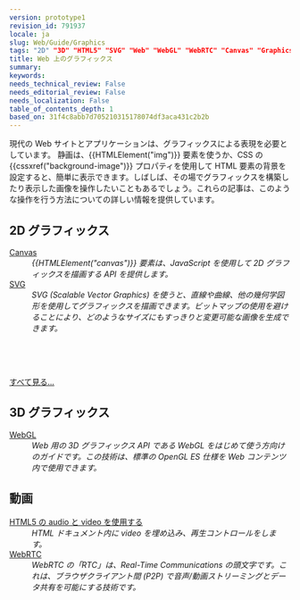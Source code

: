 ```yaml
---
version: prototype1
revision_id: 791937
locale: ja
slug: Web/Guide/Graphics
tags: "2D" "3D" "HTML5" "SVG" "Web" "WebGL" "WebRTC" "Canvas" "Graphics"
title: Web 上のグラフィックス
summary: 
keywords: 
needs_technical_review: False
needs_editorial_review: False
needs_localization: False
table_of_contents_depth: 1
based_on: 31f4c8abb7d705210315178074df3aca431c2b2b
---
```

<p><span class="seoSummary">現代の Web サイトとアプリケーションは、グラフィックスによる表現を必要としています。</span> 静画は、{{HTMLElement("img")}} 要素を使うか、CSS の {{cssxref("background-image")}} プロパティを使用して HTML 要素の背景を設定すると、簡単に表示できます。しばしば、その場でグラフィックスを構築したり表示した画像を操作したいこともあるでしょう。<span class="seoSummary">これらの記事は、このような操作を行う方法についての詳しい情報を提供しています。</span></p>

<div class="row topicpage-table">
<div class="section">
<h2 class="Documentation" id="Docs_for_add-on_developers" name="Docs_for_add-on_developers">2D グラフィックス</h2>

<dl>
 <dt><a href="/docs/HTML/Canvas">Canvas</a></dt>
 <dd><em>{{HTMLElement("canvas")}} 要素は、JavaScript を使用して 2D グラフィックスを描画する API を提供します。</em></dd>
 <dt><a href="/docs/Web/SVG">SVG</a></dt>
 <dd><em>SVG (Scalable Vector Graphics) を使うと、直線や曲線、他の幾何学図形を使用してグラフィックスを描画できます。ビットマップの使用を避けることにより、どのようなサイズにもすっきりと変更可能な画像を生成できます。</em></dd>
</dl>

<p>&nbsp;</p>

<p>&nbsp;</p>

<p><span class="alllinks"><a href="/docs/tag/Graphics">すべて見る...</a></span></p>
</div>

<div class="section">
<h2 class="Documentation" id="Docs_for_add-on_developers" name="Docs_for_add-on_developers">3D グラフィックス</h2>

<dl>
 <dt><a href="/docs/Web/WebGL">WebGL</a></dt>
 <dd><em>Web 用の 3D グラフィックス API である WebGL をはじめて使う方向けのガイドです。この技術は、標準の OpenGL ES 仕様を Web コンテンツ内で使用できます。</em></dd>
</dl>

<h2 id="Video">動画</h2>

<dl>
 <dt><a href="/docs/Web/Guide/HTML/Using_HTML5_audio_and_video">HTML5 の audio と video を使用する</a></dt>
 <dd><em>HTML ドキュメント内に video を埋め込み、再生コントロールをします。</em></dd>
 <dt><a href="/docs/WebRTC">WebRTC</a></dt>
 <dd><em>WebRTC の「RTC」は、Real-Time Communications の頭文字です。これは、ブラウザクライアント間 (P2P) で音声/動画ストリーミングとデータ共有を可能にする技術です。</em></dd>
</dl>
</div>
</div>


